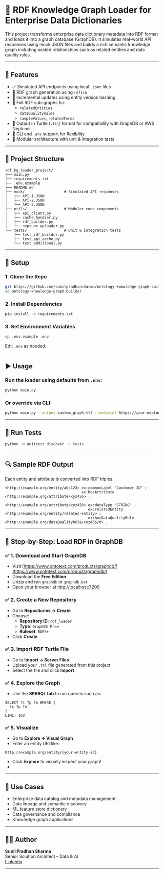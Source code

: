 # 🧠 RDF Knowledge Graph Loader for Enterprise Data Dictionaries

This project transforms enterprise data dictionary metadata into RDF format and loads it into a graph database (GraphDB). It simulates real-world API responses using mock JSON files and builds a rich semantic knowledge graph including nested relationships such as related entities and data quality rules.

---

## 🚀 Features

- ✅ Simulated API endpoints using local `.json` files
- 🧱 RDF graph generation using `rdflib`
- 🔁 Incremental updates using entity version hashing
- 🧩 Full RDF sub-graphs for:
  - `relatedEntities`
  - `dataQualityRules`
  - `sampleValues`, `relatedTerms`
- 🐢 Output in Turtle (`.ttl`) format for compatibility with GraphDB or AWS Neptune
- 🔧 CLI and `.env` support for flexibility
- 🧪 Modular architecture with unit & integration tests

---

## 📁 Project Structure

```
rdf_kg_loader_project/
├── main.py
├── requirements.txt
├── .env.example
├── README.md
├── mock/                  # Simulated API responses
│   ├── API-1.JSON
│   ├── API-2.JSON
│   └── API-3.JSON
├── utils/                 # Modular code components
│   ├── api_client.py
│   ├── cache_handler.py
│   ├── rdf_builder.py
│   └── neptune_uploader.py
└── tests/                 # Unit & integration tests
    ├── test_rdf_builder.py
    ├── test_api_cache.py
    └── test_additional.py
```

---

## 🧰 Setup

### 1. Clone the Repo
```bash
git https://github.com/sunilpradhansharma/ontology-knowledge-graph-builder.git
cd ontology-knowledge-graph-builder
```

### 2. Install Dependencies
```bash
pip install -r requirements.txt
```

### 3. Set Environment Variables
```bash
cp .env.example .env
```
Edit `.env` as needed.

---

## ▶️ Usage

### Run the loader using defaults from `.env`:
```bash
python main.py
```

### Or override via CLI:
```bash
python main.py --output custom_graph.ttl --endpoint https://your-neptune-endpoint
```

---

## 🧪 Run Tests

```bash
python -m unittest discover -s tests
```

---

## 🔍 Sample RDF Output

Each entity and attribute is converted into RDF triples:

```turtle
<http://example.org/entity/abc123> ex:commonLabel "Customer ID" ;
                                   ex:hasAttribute <http://example.org/attribute/xyz456> .

<http://example.org/attribute/xyz456> ex:dataType "STRING" ;
                                      ex:relatedEntity <http://example.org/entity/related-entity> ;
                                      ex:hasDataQualityRule <http://example.org/dataQualityRule/xyz456/0> .
```

---
## 🧭 Step-by-Step: Load RDF in GraphDB

### ✅ 1. Download and Start GraphDB
- Visit [https://www.ontotext.com/products/graphdb/](https://www.ontotext.com/products/graphdb/)
- Download the **Free Edition**
- Unzip and run `graphdb` or `graphdb.bat`
- Open your browser at [http://localhost:7200](http://localhost:7200)

### ✅ 2. Create a New Repository
- Go to **Repositories → Create**
- Choose:
  - **Repository ID**: `rdf_loader`
  - **Type**: `GraphDB Free`
  - **Ruleset**: `RDFS+`
- Click **Create**

### ✅ 3. Import RDF Turtle File
- Go to **Import → Server Files**
- Upload your `.ttl` file generated from this project
- Select the file and click **Import**

### ✅ 4. Explore the Graph
- Use the **SPARQL tab** to run queries such as:
```sparql
SELECT ?s ?p ?o WHERE {
  ?s ?p ?o
}
LIMIT 100
```

### ✅ 5. Visualize
- Go to **Explore → Visual Graph**
- Enter an entity URI like:
```
http://example.org/entity/{your-entity-id}
```
- Click **Explore** to visually inspect your graph!
- 
---

## 🧠 Use Cases

- Enterprise data catalog and metadata management  
- Data lineage and semantic discovery  
- ML feature store dictionary  
- Data governance and compliance  
- Knowledge graph applications

---

## 🧑‍💻 Author

**Sunil Pradhan Sharma**  
Senior Solution Architect – Data & AI  
[LinkedIn](https://linkedin.com/in/sunilsharma)

---